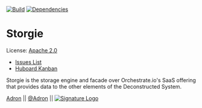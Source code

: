 [![Build](https://travis-ci.org/Adron/Storgie.png)](http://travis-ci.org/Adron/Storgie)
[![Dependencies](https://david-dm.org/Adron/Storgie.png)](http://david-dm.org/Adron/Storgie)

Storgie
=======

License: [Apache 2.0](https://github.com/Deconstructed/Storgie/blob/master/LICENSE)

 * [Issues List](https://github.com/Deconstructed/Storgie/issues)
 * [Huboard Kanban](https://huboard.com/Deconstructed/Storgie)

Storgie is the storage engine and facade over Orchestrate.io's SaaS offering that provides data to the other elements of the Deconstructed System.

[Adron](https://github.com/Adron) || [@Adron](http://twitter.com/adron) || [![Signature Logo](http://photos.adron.me/Software/Misc-Images/Logo/i-5zk96td/0/O/AH---Logo-32x32.png)](http://adron.me)
